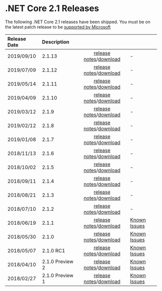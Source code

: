 # .NET Core 2.1 Releases

The following .NET Core 2.1 releases have been shipped. You must be on the latest patch release to be [supported by Microsoft](../../microsoft-support.md)

| Release Date | Description |  |  |
| :-- | :-- | :--: | :-- |
| 2019/09/10 | 2.1.13 | [release notes](2.1.13/2.1.13.md)/[download](2.1.13/2.1.13-download.md) | - |
| 2019/07/09 | 2.1.12 | [release notes](2.1.12/2.1.12.md)/[download](2.1.12/2.1.12-download.md) | - |
| 2019/05/14 | 2.1.11 | [release notes](2.1.11/2.1.11.md)/[download](2.1.11/2.1.11-download.md) | - |
| 2019/04/09 | 2.1.10 | [release notes](2.1.10/2.1.10.md)/[download](2.1.10/2.1.10-download.md) | - |
| 2019/03/12 | 2.1.9 | [release notes](2.1.9/2.1.9.md)/[download](2.1.9/2.1.9-download.md) | - |
| 2019/02/12 | 2.1.8 | [release notes](2.1.8/2.1.8.md)/[download](2.1.8/2.1.8-download.md) | - |
| 2019/01/08 | 2.1.7 | [release notes](2.1.7/2.1.7.md)/[download](2.1.7/2.1.7-download.md) | - |
| 2018/11/13 | 2.1.6 | [release notes](2.1.6/2.1.6.md)/[download](2.1.6/2.1.6-download.md) | - |
| 2018/10/02 | 2.1.5 | [release notes](2.1.5/2.1.5.md)/[download](2.1.5/2.1.5-download.md) | - |
| 2018/09/11 | 2.1.4 | [release notes](2.1.4/2.1.4.md)/[download](2.1.4/2.1.4-download.md) | - |
| 2018/08/21 | 2.1.3 | [release notes](2.1.3/2.1.3.md)/[download](2.1.3/2.1.3-download.md) | - |
| 2018/07/10 | 2.1.2 | [release notes](2.1.2.md)/[download](../download-archives/2.1.2-download.md) | - |
| 2018/06/19 | 2.1.1 | [release notes](2.1.1.md)/[download](../download-archives/2.1.1-download.md) | [Known Issues](2.1.1-known-issues.md)|
| 2018/05/30 | 2.1.0 | [release notes](2.1.0.md)/[download](../download-archives/2.1.0-download.md) | [Known Issues](2.1.0-known-issues.md)|
| 2018/05/07 | 2.1.0 RC1 | [release notes](Preview/2.1.0-rc1.md)/[download](../download-archives/2.1.0-rc1-download.md) | [Known Issues](Preview/2.1.0-rc1-known-issues.md)|
| 2018/04/10 | 2.1.0 Preview 2 | [release notes](Preview/2.1.0-preview2.md)/[download](../download-archives/2.1.0-preview2-download.md) | [Known Issues](Preview/2.1.0-preview2-known-issues.md)|
| 2018/02/27 | 2.1.0 Preview 1 | [release notes](2.1.0-preview1.md)/[download](../download-archives/2.1.0-preview1-download.md) | [Known Issues](2.1.0-preview1-known-issues.md)|
